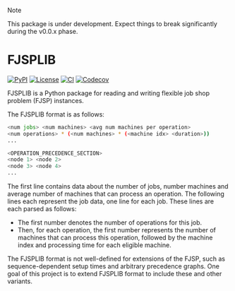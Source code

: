 > [!NOTE]
> This package is under development. Expect things to break significantly during the v0.0.x phase.


# FJSPLIB
[![PyPI](https://img.shields.io/pypi/v/FJSPLIB?style=flat-square)](https://pypi.org/project/fjsplib/)
[![License](https://img.shields.io/github/license/leonlan/FJSPLIB?style=flat-square&color=blue)](https://github.com/leonlan/FJSPLIB/)
[![CI](https://img.shields.io/github/actions/workflow/status/leonlan/FJSPLIB/.github%2Fworkflows%2FCI.yml?style=flat-square)](https://github.com/leonlan/FJSPLIB/)
[![Codecov](https://img.shields.io/codecov/c/github/leonlan/FJSPLIB?style=flat-square)](https://app.codecov.io/gh/leonlan/FJSPLIB/)

FJSPLIB is a Python package for reading and writing flexible job shop problem (FJSP) instances.

The FJSPLIB format is as follows:

``` sh
<num jobs> <num machines> <avg num machines per operation>
<num operations> * (<num machines> * (<machine idx> <duration>))
...

<OPERATION_PRECEDENCE_SECTION>
<node 1> <node 2>
<node 3> <node 4>
...
```

The first line contains data about the number of jobs, number machines and average number of machines that can process an operation.
The following lines each represent the job data, one line for each job.
These lines are each parsed as follows:
- The first number denotes the number of operations for this job.
- Then, for each operation, the first number represents the number of machines that can process this operation, followed by the machine index and processing time for each eligible machine.

The FJSPLIB format is not well-defined for extensions of the FJSP, such as sequence-dependent setup times and arbitrary precedence graphs. One goal of this project is to extend FJSPLIB format to include these and other variants.
